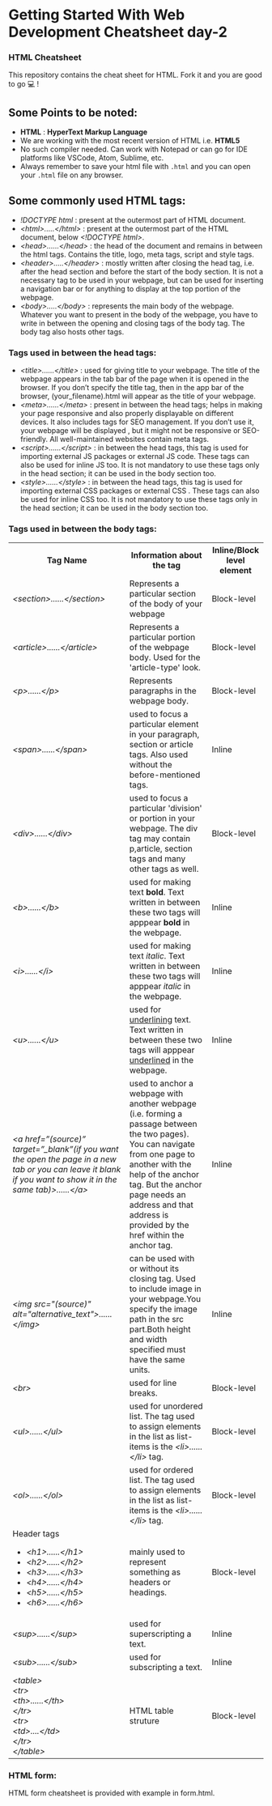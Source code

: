 # Getting Started With Web Development Cheatsheet day-2
### HTML Cheatsheet
This repository contains the cheat sheet for HTML. Fork it and you are good to go 💻 !

## Some Points to be noted:
- <b>HTML</b> : <b>HyperText Markup Language</b>
- We are working with the most recent version of HTML i.e. <b>HTML5</b>
- No such compiler needed. Can work with Notepad or can go for IDE platforms like VSCode, Atom, Sublime, etc.
- Always remember to save your html file with <code>.html</code> and you can open your <code>.html</code> file on any browser.

## Some commonly used HTML tags:
- *!DOCTYPE html* : present at the outermost part of HTML document.
- *&lt;html>.....&lt;/html>* : present at the outermost part of the HTML document, below  *&lt;!DOCTYPE html>*. 
- *&lt;head>......&lt;/head>* : the head of the document and remains in between the html tags. Contains the title, logo, meta tags, script and style tags.
- *&lt;header>.....&lt;/header>* : mostly written after closing the head tag, i.e. after the head section and before the start of the body section. It is not a necessary tag to be used in your webpage, but can be used for inserting a navigation bar or for anything to display at the top portion of the webpage.
- *&lt;body>.....&lt;/body>* : represents the main body of the webpage. Whatever you want to present in the body of the webpage, you have to write in between the opening and closing tags of the body tag. The body tag also hosts other tags.

### Tags used in between the head tags:
- *&lt;title>......&lt;/title>* : used for giving title to your webpage. The title of the webpage appears in the tab bar of the page when it is opened in the browser. If you don’t specify the title tag, then in the app bar of the browser, (your_filename).html will appear as the title of your webpage.
- *&lt;meta>......&lt;/meta>* : present in between the head tags; helps in making your page responsive and also properly displayable on different devices. It also includes tags for SEO management. If you don’t use it, your webpage will be displayed , but it might not be responsive or SEO-friendly. All well-maintained websites contain meta tags.
- *&lt;script>......&lt;/script>* : in between the head tags, this tag is used for importing external JS packages or external JS code. These tags can also be used for inline JS too. It is not mandatory to use these tags only in the head section; it can be used in the body section too.
- *&lt;style>......&lt;/style>* : in between the head tags, this tag is used for importing external CSS packages or external CSS . These tags can also be used for inline CSS too. It is not mandatory to use these tags only in the head section; it can be used in the body section too.

### Tags used in between the body tags:
<table>
  <tr>
    <th>Tag Name</th>
     <th>Information about the tag</th>
    <th>Inline/Block level element</th>
  </tr>
  <tr>
    <td><i>&lt;section>......&lt;/section></i></td>
    <td>Represents a particular section of the body of your webpage</td>
    <td>Block-level</td>
  </tr>
  <tr>
    <td><i>&lt;article>......&lt;/article></i></td>
    <td>Represents a particular portion of the webpage body. Used for the 'article-type' look.</td>
    <td>Block-level</td>
  </tr>
   <tr>
    <td><i>&lt;p>......&lt;/p></i></td>
    <td>Represents paragraphs in the webpage body.</td>
    <td>Block-level</td>
  </tr>
   <tr>
    <td><i>&lt;span>......&lt;/span></i></td>
    <td>used to focus a particular element in your paragraph, section or article tags. Also used without the before-mentioned tags. </td>
    <td>Inline</td>
  </tr>
  <tr>
    <td><i>&lt;div>......&lt;/div></i></td>
    <td>used to focus a particular 'division' or portion in your webpage. The div tag may contain p,article, section tags and many other tags as well.</td>
    <td>Block-level</td>
  </tr>
  <tr>
    <td><i>&lt;b>......&lt;/b></i></td>
    <td>used for making text <b>bold</b>. Text written in between these two tags will apppear <b>bold</b> in the webpage.</td>
    <td>Inline</td>
  </tr>
  <tr>
    <td><i>&lt;i>......&lt;/i></i></td>
    <td>used for making text <i>italic</i>. Text written in between these two tags will apppear <i>italic</i> in the webpage.</td>
    <td>Inline</td>
  </tr>
  <tr>
    <td><i>&lt;u>......&lt;/u></i></td>
    <td>used for <u>underlining</u> text. Text written in between these two tags will apppear <u>underlined</u> in the webpage.</td>
    <td>Inline</td>
  </tr>
  <tr>
    <td><i>&lt;a href=”(source)” target=”_blank”(if you want the open the page in a new tab or you can leave it blank if you want to show it in the same tab)>......&lt;/a></i></td>
    <td>used to anchor a webpage with another webpage (i.e. forming a passage between the two pages). You can navigate from one page to another with the help of the anchor tag. But the anchor page needs an address and that address is provided by the href within the anchor tag.</td>
    <td>Inline</td>
  </tr>
  <tr>
    <td><i>&lt;img src="(source)" alt="alternative_text">......&lt;/img></i></td>
    <td>can be used with or without its closing tag. Used to include image in your webpage.You specify the image path in the src part.Both height and width specified must have the same units.</td>
    <td>Inline</td>
  </tr>
  <tr>
    <td><i>&lt;br></i></td>
    <td>used for line breaks.</td>
    <td>Block-level</td>
  </tr>
  <tr>
    <td><i>&lt;ul>......&lt;/ul></i></td>
    <td>used for unordered list. The tag used to assign elements in the list as list-items is the <i>&lt;li>......&lt;/li></i> tag.</td>
    <td>Block-level</td>
  </tr>
  <tr>
    <td><i>&lt;ol>......&lt;/ol></i></td>
    <td>used for ordered list. The tag used to assign elements in the list as list-items is the <i>&lt;li>......&lt;/li></i> tag.</td>
    <td>Block-level</td>
  </tr>
  <tr>
    <td> Header tags 
      <ul>
        <li><i>&lt;h1>......&lt;/h1></i></li>
        <li><i>&lt;h2>......&lt;/h2></i></li>
        <li><i>&lt;h3>......&lt;/h3></i></li>
        <li><i>&lt;h4>......&lt;/h4></i></li>
        <li><i>&lt;h5>......&lt;/h5></i></li>
        <li><i>&lt;h6>......&lt;/h6></i></li>
      </ul>
      </td>
    <td>mainly used to represent something as headers or headings.</td>
    <td>Block-level</td>
  </tr>
  <tr>
    <td><i>&lt;sup>......&lt;/sup></i></td>
    <td>used for superscripting a text.</td>
    <td>Inline</td>
  </tr>
   <tr>
    <td><i>&lt;sub>......&lt;/sub></i></td>
    <td>used for subscripting a text.</td>
    <td>Inline</td>
  </tr>
   <tr>
    <td><i>&lt;table> 
       <br>
      &lt;tr>
      <br>
       &lt;th>......&lt;/th>
       <br>
      &lt;/tr>
       <br>
      &lt;tr>
       <br>
      &lt;td>....&lt;/td>
       <br>
      &lt;/tr>
       <br>
      &lt;/table></i></td>
    <td>HTML table struture</td>
    <td>Block-level</td>
  </tr>
  </table>

### HTML form:
HTML form cheatsheet is provided with example in form.html.
